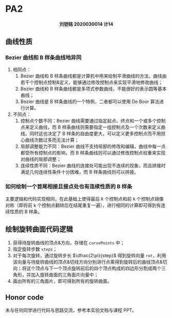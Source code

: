 # PA2

<h4 style="text-align:center">刘铠铭 2020030014 计14</h4>

## 曲线性质

### Bezier 曲线和 B 样条曲线地异同

1. 相同点：
   1. Bezier 曲线和 B 样条曲线都是计算机中用来绘制平滑曲线的方法，曲线由若干个控制点控制&定义，能够通过修改控制点来实现平滑地修改曲线；
   2. Bezier 曲线和 B 样条曲线都是多项式参数曲线，不能很好的表示圆等基本曲线；
   3. Bezier 曲线是 B 样条曲线的一个特例，二者都可以使用 De Boor 算法进行计算。
2. 不同点：
   1. 控制点个数不同：Bezier 曲线需要通过指定起点、终点和一个或多个控制点来定义曲线，而 B 样条曲线则需要指定一组控制点及一个次数来定义曲线。同时这也决定了 B 样条的自由度更大，可以定义更多控制点而不用担心曲线次数过多而无法计算；
   2. 局部调整能力不同：Bezier 曲线不支持局部的修改和编辑，曲线中每一点都受所有控制点的影响，而 B 样条曲线则可以通过修改控制点权重来实现对曲线的局部调整；
   3. 连续性质不同：Bezier 曲线的连接处可能出现不连续的现象，而且拼接时满足几何连续性条件十分困难，而 B 样条曲线则可以拼接。

### 如何绘制一个首尾相接且接点处也有连续性质的 B 样条

主要逻辑和代码实现相同，在此基础上使得最后 k 个控制点和前 k 个控制点镜像对称（即将前 k 个控制点翻转后在结尾重复一遍），进行相同的计算即可得到有连续性质的 B 样条。

## 绘制旋转曲面代码逻辑

1. 获得待旋转曲线的顶点&方向，存储在 `curvePoints` 中；
2. 指定旋转步数 `steps`；
3. 对于每次旋转，通过旋转步长 $\dfrac{2\pi}{step}$ 得到旋转向量 `rot`，利用该向量与待旋转曲线的顶点&切线方向分别进行点乘得到旋转后的曲线顶点&切向；将这个顶点与下一个顶点旋转前后的四个顶点构成的四边形分割成两个三角形，并加入旋转曲面的三角面片向量中；
4. 画出所有的三角面片，即可得到所有的旋转曲面。

## Honor code

未与任何同学进行代码与思路交流，参考本实验文档与课程 PPT。